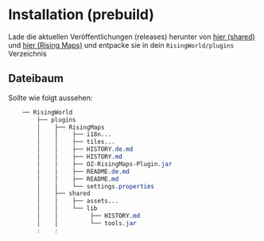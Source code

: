 # Installation (prebuild)
Lade die aktuellen Veröffentlichungen (releases) herunter von [hier (shared)](https://github.com/Devidian/oz_rw_plugin_tools/releases) und [hier (Rising Maps)](https://github.com/Devidian/oz_rw_plugin_risingmaps/releases) und entpacke sie in dein `RisingWorld/plugins` Verzeichnis

## Dateibaum

Sollte wie folgt aussehen:

```css
    ── RisingWorld
        ├── plugins
        │    ├── RisingMaps
        │    │    ├── i18n...
        │    │    ├── tiles...
        │    │    ├── HISTORY.de.md
        │    │    ├── HISTORY.md
        │    │    ├── OZ-RisingMaps-Plugin.jar
        │    │    ├── README.de.md
        │    │    ├── README.md
        │    │    └── settings.properties
        │    ├── shared
        │    │    ├── assets...
        │    │    └── lib
        │    │         ├── HISTORY.md
        │    │         └── tools.jar
        :    :
```
